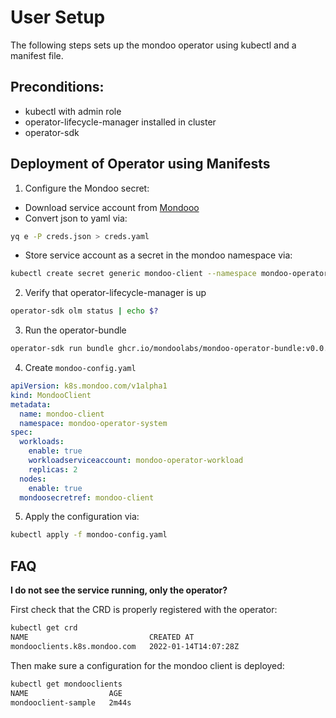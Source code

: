 # User Setup

The following steps sets up the mondoo operator using kubectl and a manifest file.

## Preconditions:

- kubectl with admin role
- operator-lifecycle-manager installed in cluster
- operator-sdk

## Deployment of Operator using Manifests

1. Configure the Mondoo secret:

 - Download service account from [Mondooo](https://mondoo.com)
 - Convert json to yaml via:

```bash
yq e -P creds.json > creds.yaml
```

 - Store service account as a secret in the mondoo namespace via:

```bash
kubectl create secret generic mondoo-client --namespace mondoo-operator-system --from-file=config=creds.yaml
```
2. Verify that operator-lifecycle-manager is up
```bash
operator-sdk olm status | echo $?
```
3. Run the operator-bundle
```bash
operator-sdk run bundle ghcr.io/mondoolabs/mondoo-operator-bundle:v0.0.1 --namespace=mondoo-operator-system
```

4. Create `mondoo-config.yaml`
```yaml
apiVersion: k8s.mondoo.com/v1alpha1
kind: MondooClient
metadata:
  name: mondoo-client
  namespace: mondoo-operator-system
spec:
  workloads:
    enable: true
    workloadserviceaccount: mondoo-operator-workload
    replicas: 2
  nodes:
    enable: true
  mondoosecretref: mondoo-client
```

5. Apply the configuration via:

```bash
kubectl apply -f mondoo-config.yaml 
```

## FAQ

**I do not see the service running, only the operator?**

First check that the CRD is properly registered with the operator:

```bash
kubectl get crd
NAME                           CREATED AT
mondooclients.k8s.mondoo.com   2022-01-14T14:07:28Z
```

Then make sure a configuration for the mondoo client is deployed:

```bash
kubectl get mondooclients
NAME                  AGE
mondooclient-sample   2m44s
```